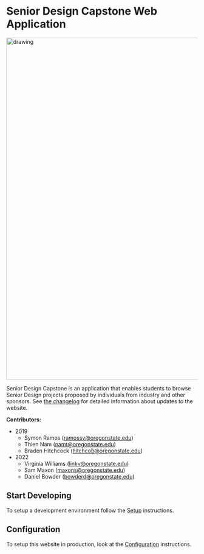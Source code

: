 # Senior Design Capstone Web Application

<html>
<img src="https://user-images.githubusercontent.com/20714895/59056597-68958700-884d-11e9-9879-7158ca8a879a.png" alt="drawing" style="width:900px"></img>
</html>

Senior Design Capstone is an application that enables students to browse Senior Design projects proposed by 
individuals from industry and other sponsors. See [the changelog](./CHANGELOG.md) for detailed information about
updates to the website.


**Contributors:**
- 2019
  - Symon Ramos (ramossy@oregonstate.edu)
  - Thien Nam (namt@oregonstate.edu)
  - Braden Hitchcock (hitchcob@oregonstate.edu)
- 2022
  - Virginia Williams (linkv@oregonstate.edu)
  - Sam Maxon (maxons@oregonstate.edu)
  - Daniel Bowder (bowderd@oregonstate.edu)


## Start Developing
To setup a development environment follow the [Setup](./docs/dev-setup.md) instructions.


## Configuration
To setup this website in production, look at the [Configuration](../docs/configuration.md) instructions.